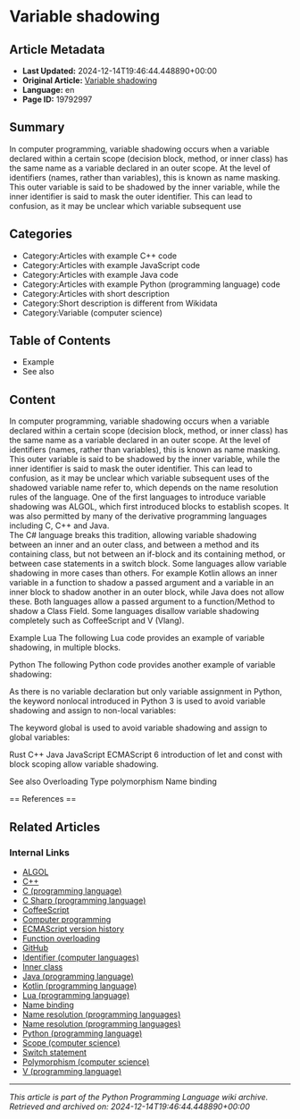 # Variable shadowing

## Article Metadata

- **Last Updated:** 2024-12-14T19:46:44.448890+00:00
- **Original Article:** [Variable shadowing](https://en.wikipedia.org/wiki/Variable_shadowing)
- **Language:** en
- **Page ID:** 19792997

## Summary

In computer programming, variable shadowing occurs when a variable declared within a certain scope (decision block, method, or inner class) has the same name as a variable declared in an outer scope. At the level of identifiers (names, rather than variables), this is known as name masking. This outer variable is said to be shadowed by the inner variable, while the inner identifier is said to mask the outer identifier. This can lead to confusion, as it may be unclear which variable subsequent use

## Categories

- Category:Articles with example C++ code
- Category:Articles with example JavaScript code
- Category:Articles with example Java code
- Category:Articles with example Python (programming language) code
- Category:Articles with short description
- Category:Short description is different from Wikidata
- Category:Variable (computer science)

## Table of Contents

- Example
- See also

## Content

In computer programming, variable shadowing occurs when a variable declared within a certain scope (decision block, method, or inner class) has the same name as a variable declared in an outer scope. At the level of identifiers (names, rather than variables), this is known as name masking. This outer variable is said to be shadowed by the inner variable, while the inner identifier is said to mask the outer identifier. This can lead to confusion, as it may be unclear which variable subsequent uses of the shadowed variable name refer to, which depends on the name resolution rules of the language.
One of the first languages to introduce variable shadowing was ALGOL, which first introduced blocks to establish scopes. It was also permitted by many of the derivative programming languages including C, C++ and Java.  
The C# language breaks this tradition, allowing variable shadowing between an inner and an outer class, and between a method and its containing class, but not between an if-block and its containing method, or between case statements in a switch block.
Some languages allow variable shadowing in more cases than others. For example Kotlin allows an inner variable in a function to shadow a passed argument and a variable in an inner block to shadow another in an outer block, while Java does not allow these. Both languages allow a passed argument to a function/Method to shadow a Class Field.
Some languages disallow variable shadowing completely such as CoffeeScript and V (Vlang).

Example
Lua
The following Lua code provides an example of variable shadowing, in multiple blocks.

Python
The following Python code provides another example of variable shadowing:

As there is no variable declaration but only variable assignment in Python, the keyword nonlocal introduced in Python 3 is used to avoid variable shadowing and assign to non-local variables:

The keyword global is used to avoid variable shadowing and assign to global variables:

Rust
C++
Java
JavaScript
ECMAScript 6 introduction of let and const with block scoping allow variable shadowing.

See also
Overloading
Type polymorphism
Name binding


== References ==

## Related Articles

### Internal Links

- [ALGOL](https://en.wikipedia.org/wiki/ALGOL)
- [C++](https://en.wikipedia.org/wiki/C%2B%2B)
- [C (programming language)](https://en.wikipedia.org/wiki/C_(programming_language))
- [C Sharp (programming language)](https://en.wikipedia.org/wiki/C_Sharp_(programming_language))
- [CoffeeScript](https://en.wikipedia.org/wiki/CoffeeScript)
- [Computer programming](https://en.wikipedia.org/wiki/Computer_programming)
- [ECMAScript version history](https://en.wikipedia.org/wiki/ECMAScript_version_history)
- [Function overloading](https://en.wikipedia.org/wiki/Function_overloading)
- [GitHub](https://en.wikipedia.org/wiki/GitHub)
- [Identifier (computer languages)](https://en.wikipedia.org/wiki/Identifier_(computer_languages))
- [Inner class](https://en.wikipedia.org/wiki/Inner_class)
- [Java (programming language)](https://en.wikipedia.org/wiki/Java_(programming_language))
- [Kotlin (programming language)](https://en.wikipedia.org/wiki/Kotlin_(programming_language))
- [Lua (programming language)](https://en.wikipedia.org/wiki/Lua_(programming_language))
- [Name binding](https://en.wikipedia.org/wiki/Name_binding)
- [Name resolution (programming languages)](https://en.wikipedia.org/wiki/Name_resolution_(programming_languages))
- [Name resolution (programming languages)](https://en.wikipedia.org/wiki/Name_resolution_(programming_languages))
- [Python (programming language)](https://en.wikipedia.org/wiki/Python_(programming_language))
- [Scope (computer science)](https://en.wikipedia.org/wiki/Scope_(computer_science))
- [Switch statement](https://en.wikipedia.org/wiki/Switch_statement)
- [Polymorphism (computer science)](https://en.wikipedia.org/wiki/Polymorphism_(computer_science))
- [V (programming language)](https://en.wikipedia.org/wiki/V_(programming_language))

---
_This article is part of the Python Programming Language wiki archive._
_Retrieved and archived on: 2024-12-14T19:46:44.448890+00:00_